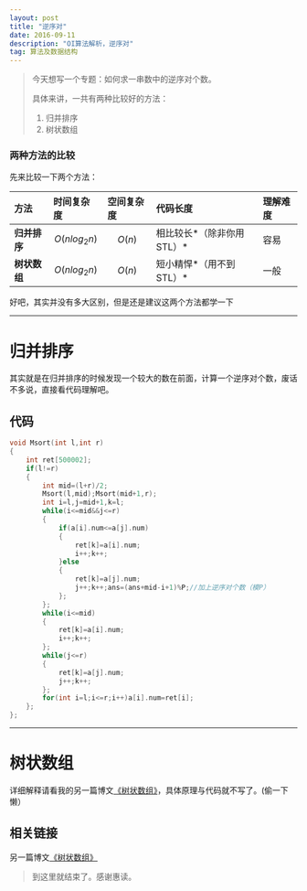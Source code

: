 ```yaml
---
layout: post
title: "逆序对"
date: 2016-09-11 
description: "OI算法解析，逆序对"
tag: 算法及数据结构
--- 
```


> 今天想写一个专题：如何求一串数中的逆序对个数。
>  
>  具体来讲，一共有两种比较好的方法：
>  1. 归并排序
>  2. 树状数组

### 两种方法的比较

先来比较一下两个方法：

| 方法 | 时间复杂度 | 空间复杂度 | 代码长度 | 理解难度 |  
| :-- | :-------- | :------- | :------ | :----- |  
| **归并排序** | $$ O(nlog_2n) $$ | $$ O(n) $$ | 相比较长*（除非你用STL）* | 容易 |  
| **树状数组** | $$ O(nlog_2n) $$ | $$ O(n) $$ | 短小精悍*（用不到STL）* | 一般 |  

好吧，其实并没有多大区别，但是还是建议这两个方法都学一下

***

# 归并排序

其实就是在归并排序的时候发现一个较大的数在前面，计算一个逆序对个数，废话不多说，直接看代码理解吧。

## 代码

```c++
void Msort(int l,int r)
{
	int ret[500002];
	if(l!=r)
	{
		int mid=(l+r)/2;
		Msort(l,mid);Msort(mid+1,r);
		int i=l,j=mid+1,k=l;
		while(i<=mid&&j<=r)
		{
			if(a[i].num<=a[j].num)
			{
				ret[k]=a[i].num;
				i++;k++;
			}else
			{
				ret[k]=a[j].num;
				j++;k++;ans=(ans+mid-i+1)%P;//加上逆序对个数（模P）
			};
		};
		while(i<=mid)
		{
			ret[k]=a[i].num;
			i++;k++;
		};
		while(j<=r)
		{
			ret[k]=a[j].num;
			j++;k++;
		};
		for(int i=l;i<=r;i++)a[i].num=ret[i];
	};
};
```

***

# 树状数组

详细解释请看我的另一篇博文[《树状数组》](https://darkkris.github.io/2016/08/树状数组/)，具体原理与代码就不写了。(偷一下懒）

## 相关链接

另一篇博文[《树状数组》](https://darkkris.github.io/2016/08/树状数组/)

> 到这里就结束了。感谢惠读。
